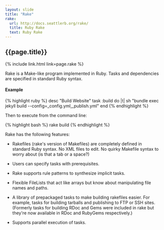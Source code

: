 ```yaml
---
layout: slide
title: "Rake"
rake:
  url: http://docs.seattlerb.org/rake/
  title: Ruby Rake
  text: Ruby Rake
---
```


<section>

## {{page.title}}

{% include link.html link=page.rake %}

Rake is a Make-like program implemented in Ruby. Tasks and dependencies are specified in standard Ruby syntax.

#### Example

{% highlight ruby %}
desc "Build Website"
task :build do |t|
  sh "bundle exec jekyll build --config=_config.yml,_publish.yml"
end
{% endhighlight %}

Then to execute from the command line:


{% highlight bash %}
rake build
{% endhighlight %}



</section>


<aside class="notes">


Rake has the following features:

* Rakefiles (rake's version of Makefiles) are completely defined in standard Ruby syntax. No XML files to edit. No quirky Makefile syntax to worry about (is that a tab or a space?)

* Users can specify tasks with prerequisites.

* Rake supports rule patterns to synthesize implicit tasks.

* Flexible FileLists that act like arrays but know about manipulating file names and paths.

* A library of prepackaged tasks to make building rakefiles easier. For example, tasks for building tarballs and publishing to FTP or SSH sites. (Formerly tasks for building RDoc and Gems were included in rake but they're now available in RDoc and RubyGems respectively.)

* Supports parallel execution of tasks.

</aside>
